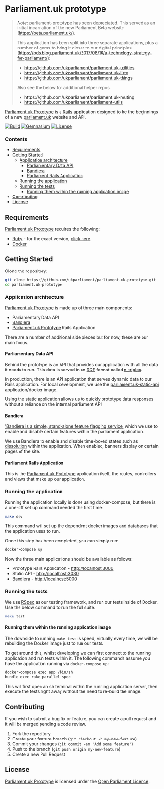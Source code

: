 # Parliament.uk prototype

> *Note*: parliament-prototype has been depreciated. This served as an initial incarnation of the new Parliament Beta website (https://beta.parliament.uk/).
> 
> This application has been split into three separate applications, plus a number of gems to bring it closer to our digital principles (https://pds.blog.parliament.uk/2017/08/16/a-technology-strategy-for-parliament/):
> * https://github.com/ukparliament/parliament.uk-utilities
> * https://github.com/ukparliament/parliament.uk-lists
> * https://github.com/ukparliament/parliament.uk-things
>
> Also see the below for additional helper repos
> * https://github.com/ukparliament/parliament.uk-routing
> * https://github.com/ukparliament/parliament-utils

[Parliament.uk Prototype][parliament.uk-prototype] is a [Rails][rails] application designed to be the beginnings of a new [parliament.uk][parliament] website and API.

[![Build][shield-build]][info-build] [![Gemnasium][shield-dependencies]][info-dependencies] [![License][shield-license]][info-license]

### Contents
<!-- START doctoc generated TOC please keep comment here to allow auto update -->
<!-- DON'T EDIT THIS SECTION, INSTEAD RE-RUN doctoc TO UPDATE -->


- [Requirements](#requirements)
- [Getting Started](#getting-started)
  - [Application architecture](#application-architecture)
    - [Parliamentary Data API](#parliamentary-data-api)
    - [Bandiera](#bandiera)
    - [Parliament Rails Application](#parliament-rails-application)
  - [Running the application](#running-the-application)
  - [Running the tests](#running-the-tests)
    - [Running them within the running application image](#running-them-within-the-running-application-image)
- [Contributing](#contributing)
- [License](#license)

<!-- END doctoc generated TOC please keep comment here to allow auto update -->

## Requirements
[Parliament.uk Prototype][parliament.uk-prototype] requires the following:
* [Ruby][ruby] - for the exact version, [click here][ruby-version].
* [Docker][docker]


## Getting Started
Clone the repository:
```bash
git clone https://github.com/ukparliament/parliament.uk-prototype.git
cd parliament.uk-prototype
```

### Application architecture
[Parliament.uk Prototype][parliament.uk-prototype] is made up of three main components:

* Parliamentary Data API
* [Bandiera][bandiera]
* [Parliament.uk Prototype][parliament.uk-prototype] Rails Application

There are a number of additional side pieces but for now, these are our main focus.

#### Parliamentary Data API
Behind the prototype is an API that provides our application with all the data it needs to run. This data is served in an [RDF][rdf] format called [n-triples][n-triples].

In production, there is an API application that serves dynamic data to our Rails application. For local development, we use the [parliament.uk-static-api][parliament.uk-static-api] application/docker image.

Using the static application allows us to quickly prototype data responses without a reliance on the internal parliament API.

#### Bandiera
['Bandiera is a simple, stand-alone feature flagging service'][bandiera] which we use to enable and disable certain features within the parliament application.

We use Bandiera to enable and disable time-boxed states such as [dissolution][dissolution] within the application. When enabled, banners display on certain pages of the site.

#### Parliament Rails Application
This is the [Parliament.uk Prototype][parliament.uk-prototype] application itself, the routes, controllers and views that make up our application.


### Running the application
Running the application locally is done using docker-compose, but there is a one-off set up command needed the first time:
```bash
make dev
```

This command will set up the dependent docker images and databases that the application uses to run.

Once this step has been completed, you can simply run:
```bash
docker-compose up
```

Now the three main applications should be available as follows:
 * Prototype Rails Application - [http://localhost:3000](http://localhost:3000)
 * Static API - [http://localhost:3030](http://localhost:3030)
 * Bandiera - [http://localhost:5000](http://localhost:5000)


### Running the tests
We use [RSpec][rspec] as our testing framework, and run our tests inside of Docker. Use the below command to run the full suite.
```bash
make test
```

#### Running them within the running application image
The downside to running `make test` is speed, virtually every time, we will be rebuilding the Docker image just to run our tests.

To get around this, whilst developing we can first connect to the running application and run tests within it. The following commands assume you have the application running via `docker-compose up`:
```bash
docker-compose exec app /bin/sh
bundle exec rake parallel:spec
```

This will first open an sh terminal within the running application server, then execute the tests right away without the need to re-build the image.


## Contributing
If you wish to submit a bug fix or feature, you can create a pull request and it will be merged pending a code review.

1. Fork the repository
2. Create your feature branch (`git checkout -b my-new-feature`)
3. Commit your changes (`git commit -am 'Add some feature'`)
4. Push to the branch (`git push origin my-new-feature`)
5. Create a new Pull Request


## License
[Parliament.uk Prototype][parliament.uk-prototype] is licensed under the [Open Parliament Licence][info-license].

[rails]:                    http://rubyonrails.org
[parliament]:               http://www.parliament.uk
[ruby]:                     https://www.ruby-lang.org/en/
[docker]:                   https://www.docker.com
[rspec]:                    http://rspec.info
[parliament.uk-prototype]:  https://github.com/ukparliament/parliament.uk-prototype
[ruby-version]:             https://github.com/ukparliament/parliament.uk-prototype/blob/master/.ruby-version
[bandiera]:                 https://github.com/springernature/bandiera
[rdf]:                      https://en.wikipedia.org/wiki/Resource_Description_Framework
[n-triples]:                https://en.wikipedia.org/wiki/N-Triples
[parliament.uk-static-api]: https://github.com/ukparliament/parliament.uk-static-api
[dissolution]:              http://www.parliament.uk/about/how/elections-and-voting/general/dissolution/

[info-license]:   http://www.parliament.uk/site-information/copyright/open-parliament-licence/
[shield-license]: https://img.shields.io/badge/license-Open%20Parliament%20Licence-blue.svg

[info-build]:   https://travis-ci.org/ukparliament/parliament.uk-prototype
[shield-build]: https://img.shields.io/travis/ukparliament/parliament.uk-prototype.svg

[info-dependencies]:   https://gemnasium.com/github.com/ukparliament/parliament.uk-prototype
[shield-dependencies]: https://img.shields.io/gemnasium/ukparliament/parliament.uk-prototype.svg
